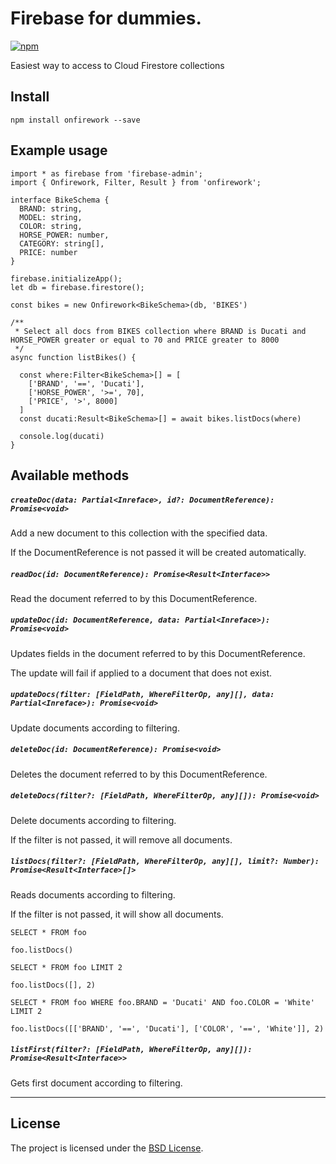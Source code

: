 # Firebase for dummies.

[![npm][npm-image]][npm-url]

[npm-image]: https://img.shields.io/npm/v/onfirework.svg?style=flat-square
[npm-url]: https://www.npmjs.com/package/onfirework

Easiest way to access to Cloud Firestore collections

## Install

```
npm install onfirework --save
```


## Example usage
```
import * as firebase from 'firebase-admin';
import { Onfirework, Filter, Result } from 'onfirework';

interface BikeSchema {
  BRAND: string,
  MODEL: string,
  COLOR: string,
  HORSE_POWER: number,
  CATEGORY: string[],
  PRICE: number
}

firebase.initializeApp();
let db = firebase.firestore();

const bikes = new Onfirework<BikeSchema>(db, 'BIKES')

/**
 * Select all docs from BIKES collection where BRAND is Ducati and HORSE_POWER greater or equal to 70 and PRICE greater to 8000
 */
async function listBikes() {
  
  const where:Filter<BikeSchema>[] = [
    ['BRAND', '==', 'Ducati'], 
    ['HORSE_POWER', '>=', 70],
    ['PRICE', '>', 8000]
  ]
  const ducati:Result<BikeSchema>[] = await bikes.listDocs(where)

  console.log(ducati)
}
```

## Available methods

##### ```createDoc(data: Partial<Inreface>, id?: DocumentReference): Promise<void>```
Add a new document to this collection with the specified data.

If the DocumentReference is not passed it will be created automatically.


##### ```readDoc(id: DocumentReference): Promise<Result<Interface>>```
Read the document referred to by this DocumentReference.


##### ```updateDoc(id: DocumentReference, data: Partial<Inreface>): Promise<void>```
Updates fields in the document referred to by this DocumentReference.

The update will fail if applied to a document that does not exist.


##### ```updateDocs(filter: [FieldPath, WhereFilterOp, any][], data: Partial<Inreface>): Promise<void>```
Update documents according to filtering.


##### ```deleteDoc(id: DocumentReference): Promise<void>```
Deletes the document referred to by this DocumentReference.


##### ```deleteDocs(filter?: [FieldPath, WhereFilterOp, any][]): Promise<void>```
Delete documents according to filtering.

If the filter is not passed, it will remove all documents.


##### ```listDocs(filter?: [FieldPath, WhereFilterOp, any][], limit?: Number): Promise<Result<Interface>[]>```
Reads documents according to filtering.

If the filter is not passed, it will show all documents.
```
SELECT * FROM foo

foo.listDocs()
```

```
SELECT * FROM foo LIMIT 2

foo.listDocs([], 2)
```
```
SELECT * FROM foo WHERE foo.BRAND = 'Ducati' AND foo.COLOR = 'White' LIMIT 2

foo.listDocs([['BRAND', '==', 'Ducati'], ['COLOR', '==', 'White']], 2)
```

##### ```listFirst(filter?: [FieldPath, WhereFilterOp, any][]): Promise<Result<Interface>>```
Gets first document according to filtering.

---------------------------------------



## License
The project is licensed under the [BSD License](LICENSE).